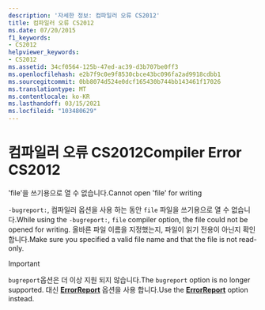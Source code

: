 ```yaml
---
description: '자세한 정보: 컴파일러 오류 CS2012'
title: 컴파일러 오류 CS2012
ms.date: 07/20/2015
f1_keywords:
- CS2012
helpviewer_keywords:
- CS2012
ms.assetid: 34cf0564-125b-47ed-ac39-d3b707be0ff3
ms.openlocfilehash: e2b7f9c0e9f8530cbce43bc096fa2ad9918cdbb1
ms.sourcegitcommit: 0bb8074d524e0dcf165430b744bb143461f17026
ms.translationtype: MT
ms.contentlocale: ko-KR
ms.lasthandoff: 03/15/2021
ms.locfileid: "103480629"
---
```

# <a name="compiler-error-cs2012"></a><span data-ttu-id="8d764-103">컴파일러 오류 CS2012</span><span class="sxs-lookup"><span data-stu-id="8d764-103">Compiler Error CS2012</span></span>

<span data-ttu-id="8d764-104">'file'을 쓰기용으로 열 수 없습니다.</span><span class="sxs-lookup"><span data-stu-id="8d764-104">Cannot open 'file' for writing</span></span>  
  
<span data-ttu-id="8d764-105">`-bugreport:`, 컴파일러 옵션을 사용 하는 동안 `file` 파일을 쓰기용으로 열 수 없습니다.</span><span class="sxs-lookup"><span data-stu-id="8d764-105">While using the `-bugreport:`, `file` compiler option, the file could not be opened for writing.</span></span> <span data-ttu-id="8d764-106">올바른 파일 이름을 지정했는지, 파일이 읽기 전용이 아닌지 확인합니다.</span><span class="sxs-lookup"><span data-stu-id="8d764-106">Make sure you specified a valid file name and that the file is not read-only.</span></span>

> [!IMPORTANT]
> <span data-ttu-id="8d764-107">`bugreport`옵션은 더 이상 지원 되지 않습니다.</span><span class="sxs-lookup"><span data-stu-id="8d764-107">The `bugreport` option is no longer supported.</span></span> <span data-ttu-id="8d764-108">대신 [**ErrorReport**](../language-reference/compiler-options/advanced.md#errorreport) 옵션을 사용 합니다.</span><span class="sxs-lookup"><span data-stu-id="8d764-108">Use the [**ErrorReport**](../language-reference/compiler-options/advanced.md#errorreport) option instead.</span></span>
